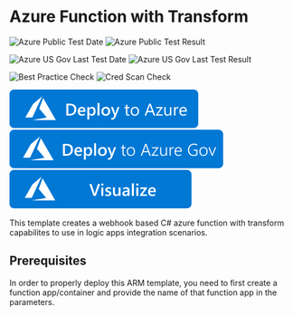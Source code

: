 # Azure Function with Transform

![Azure Public Test Date](https://azurequickstartsservice.blob.core.windows.net/badges/201-logic-app-transform-function/PublicLastTestDate.svg)
![Azure Public Test Result](https://azurequickstartsservice.blob.core.windows.net/badges/201-logic-app-transform-function/PublicDeployment.svg)

![Azure US Gov Last Test Date](https://azurequickstartsservice.blob.core.windows.net/badges/201-logic-app-transform-function/FairfaxLastTestDate.svg)
![Azure US Gov Last Test Result](https://azurequickstartsservice.blob.core.windows.net/badges/201-logic-app-transform-function/FairfaxDeployment.svg)

![Best Practice Check](https://azurequickstartsservice.blob.core.windows.net/badges/201-logic-app-transform-function/BestPracticeResult.svg)
![Cred Scan Check](https://azurequickstartsservice.blob.core.windows.net/badges/201-logic-app-transform-function/CredScanResult.svg)

[![Deploy To Azure](https://raw.githubusercontent.com/Azure/azure-quickstart-templates/master/1-CONTRIBUTION-GUIDE/images/deploytoazure.svg?sanitize=true)](https://portal.azure.com/#create/Microsoft.Template/uri/https%3A%2F%2Fraw.githubusercontent.com%2FAzure%2Fazure-quickstart-templates%2Fmaster%2F201-logic-app-transform-function%2Fazuredeploy.json)
[![Deploy To Azure US Gov](https://raw.githubusercontent.com/Azure/azure-quickstart-templates/master/1-CONTRIBUTION-GUIDE/images/deploytoazuregov.svg?sanitize=true)](https://portal.azure.us/#create/Microsoft.Template/uri/https%3A%2F%2Fraw.githubusercontent.com%2FAzure%2Fazure-quickstart-templates%2Fmaster%2F201-logic-app-transform-function%2Fazuredeploy.json)
[![Visualize](https://raw.githubusercontent.com/Azure/azure-quickstart-templates/master/1-CONTRIBUTION-GUIDE/images/visualizebutton.svg?sanitize=true)](http://armviz.io/#/?load=https%3A%2F%2Fraw.githubusercontent.com%2FAzure%2Fazure-quickstart-templates%2Fmaster%2F201-logic-app-transform-function%2Fazuredeploy.json)    

This template creates a webhook based C# azure function with transform capabilites to use in logic apps integration scenarios.

## Prerequisites

In order to properly deploy this ARM template, you need to first create a function app/container and provide the name of that function app in the parameters.
